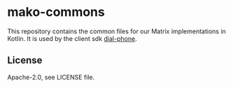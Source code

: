 # mako-commons

This repository contains the common files for our Matrix implementations in Kotlin.
It is used by the client sdk [dial-phone](https://github.com/mtorials/dial-phone).

## License

Apache-2.0, see LICENSE file.
